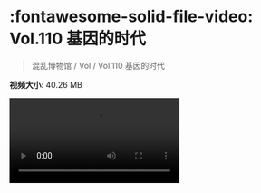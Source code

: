 # :fontawesome-solid-file-video: Vol.110 基因的时代

> 混乱博物馆 / Vol / Vol.110 基因的时代

**视频大小**: 40.26 MB

<div class="video"><video src="https://file.hsyhx.top/archive/混乱博物馆/Vol/Vol.110 基因的时代.mp4" controls preload>🤔 您的浏览器不支持 video 标签</video></div>